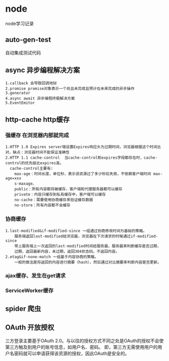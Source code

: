 # node
node学习记录

## auto-gen-test
自动集成测试代码

## async 异步编程解决方案
    1.callback 会导致回调地狱
    2.promise promise对象表示一个尚且未完成且预计在未来完成的异步操作
    3.generator
    4.async await 异步编程终极解决方案
    5.EventEmitor

## http-cache http缓存
### 强缓存 在浏览器内部就完成
    1.HTTP 1.0 Expires server端设置Expires响应头为过期时间，浏览器根据这个时间比对，缺点：浏览器时间不能保证准确性
    2.HTTP 1.1 cache-control  当cache-control和expires字段都存在时，cache-control的优先级比expires高。
      cache-control主要有: 
        max-age：时间长度，单位秒，表示该资源过了多少秒后失效，不依赖客户端时间 max-age=xxx
        s-maxage、
        public：所有内容都将被缓存，客户端和代理服务器都可以缓存
        private：内容只缓存到私有缓存中，客户端可以缓存
        no-cache：需要使用协商缓存来验证缓存数据
        no-store：所有内容都不会缓存


### 协商缓存
    1.last-modified&if-modified-since 一组通过协商修改时间为基础的策略。
        服务端返回last-modified给浏览器，浏览器在下次请求的时候通过if-modified-since
        带上服务端上一次返回的last-modified时间给服务器，服务器来判断缓存是否过期，
        过期，返回最新内容，未过期，返回304状态码，不返回内容。
    2.etag&if-none-match 一组基于内容协商的策略。
        一般的做法是将返回的内容进行摘要（hash），然后通过对比摘要来判断内容是否更新。


### ajax缓存、发生在get请求

### ServiceWorker缓存

## spider 爬虫

## OAuth 开放授权
三方登录主要基于OAuth 2.0。与以往的授权方式不同之处是OAuth的授权不会使第三方触及到用户的账号信息，如用户名、密码。
即，第三方无需使用用户的用户名密码就可以申请获得该资源的授权，因此OAuth是安全的。
